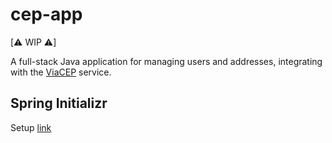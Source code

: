 # cep-app
 [⚠️ WIP ⚠️]
 
 A full-stack Java application for managing users and addresses, integrating with the [ViaCEP](https://viacep.com.br) service.

## Spring Initializr
Setup [link](https://start.spring.io/#!type=gradle-project&language=java&platformVersion=3.4.5&packaging=jar&jvmVersion=17&groupId=com.muller&artifactId=cepapp&name=cepapp&description=A%20full-stack%20Java%20application%20for%20managing%20users%20and%20addresses%2C%20integrating%20with%20the%20ViaCEP%20service.&packageName=com.muller.cepapp&dependencies=web,data-jpa,postgresql,security,lombok,validation)
